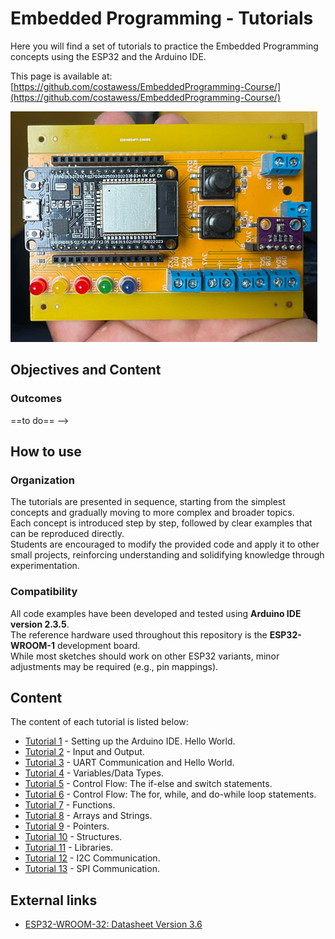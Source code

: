 # Embedded Programming - Tutorials

Here you will find a set of tutorials to practice the Embedded Programming concepts using the ESP32 and the Arduino IDE.

This page is available at: [https://github.com/costawess/EmbeddedProgramming-Course/](https://github.com/costawess/EmbeddedProgramming-Course/)

![pcb used in the practicals.](pcb.png)

## Objectives and Content

### Outcomes


==to do== -->

## How to use

### Organization
The tutorials are presented in sequence, starting from the simplest concepts and gradually moving to more complex and broader topics.  
Each concept is introduced step by step, followed by clear examples that can be reproduced directly.  
Students are encouraged to modify the provided code and apply it to other small projects, reinforcing understanding and solidifying knowledge through experimentation.

### Compatibility
All code examples have been developed and tested using **Arduino IDE version 2.3.5**.  
The reference hardware used throughout this repository is the **ESP32-WROOM-1** development board.  
While most sketches should work on other ESP32 variants, minor adjustments may be required (e.g., pin mappings).

## Content
The content of each tutorial is listed below:

- [Tutorial 1](/tutorials/tutorial1/ReadMe.md) - Setting up the Arduino IDE. Hello World.
- [Tutorial 2](/tutorials/tutorial2/ReadMe.md) - Input and Output.
- [Tutorial 3](/tutorials/tutorial3/ReadMe.md) - UART Communication and Hello World.
- [Tutorial 4](/tutorials/tutorial4/ReadMe.md) - Variables/Data Types.
- [Tutorial 5](/tutorials/tutorial5/ReadMe.md) - Control Flow: The if-else and switch statements.
- [Tutorial 6](/tutorials/tutorial6/ReadMe.md) - Control Flow: The for, while, and do-while loop statements.
- [Tutorial 7](/tutorials/tutorial7/ReadMe.md) - Functions.
- [Tutorial 8](/tutorials/tutorial8/ReadMe.md) - Arrays and Strings.
- [Tutorial 9](/tutorials/tutorial9/ReadMe.md) - Pointers.
- [Tutorial 10](/tutorials/tutorial10/ReadMe.md) - Structures.
- [Tutorial 11](/tutorials/tutorial11/ReadMe.md) - Libraries.
- [Tutorial 12](/tutorials/tutorial12/ReadMe.md) - I2C Communication.
- [Tutorial 13](/tutorials/tutorial13/ReadMe.md) - SPI Communication.

<!-- ## License
==to be included== -->

## External links

- [ESP32-WROOM-32: Datasheet Version 3.6](https://www.espressif.com/sites/default/files/documentation/esp32-wroom-32_datasheet_en.pdf)
